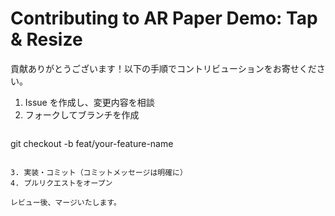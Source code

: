 # Contributing to AR Paper Demo: Tap & Resize

貢献ありがとうございます！以下の手順でコントリビューションをお寄せください。

1. Issue を作成し、変更内容を相談
2. フォークしてブランチを作成
   ```bash
git checkout -b feat/your-feature-name
````

3. 実装・コミット（コミットメッセージは明確に）
4. プルリクエストをオープン

レビュー後、マージいたします。
